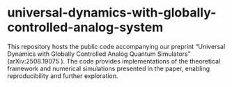 # universal-dynamics-with-globally-controlled-analog-system
This repository hosts the public code accompanying our preprint “Universal Dynamics with Globally Controlled Analog Quantum Simulators” (arXiv:2508.19075 ).  The code provides implementations of the theoretical framework and numerical simulations presented in the paper, enabling reproducibility and further exploration. 
